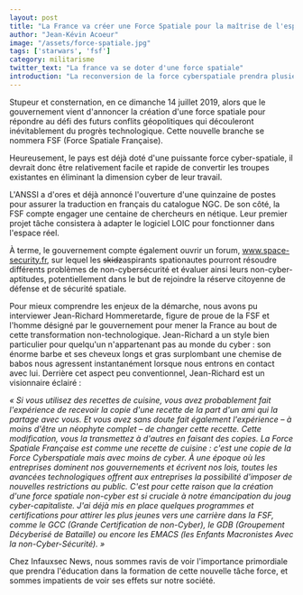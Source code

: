 ```yaml
---
layout: post
title: "La France va créer une Force Spatiale pour la maîtrise de l'espace non-cyber"
author: "Jean-Kévin Acoeur"
image: "/assets/force-spatiale.jpg"
tags: ['starwars', 'fsf']
category: militarisme
twitter_text: "La france va se doter d'une force spatiale"
introduction: "La reconversion de la force cyberspatiale prendra plusieurs années"
---
```


Stupeur et consternation, en ce dimanche 14 juillet 2019, alors que le
gouvernement vient d'annoncer la création d'une force spatiale pour répondre
au défi des futurs conflits géopolitiques qui découleront inévitablement
du progrès technologique. Cette nouvelle branche se nommera FSF
(Force Spatiale Française).

Heureusement, le pays est déjà doté d'une puissante force cyber-spatiale,
il devrait donc être relativement facile et rapide de convertir les troupes
existantes en éliminant la dimension cyber de leur travail.

L'ANSSI a d'ores et déjà annoncé l'ouverture d'une quinzaine de postes pour
assurer la traduction en français du catalogue NGC. De son côté, la FSF
compte engager une centaine de chercheurs en nétique.
Leur premier projet tâche consistera à adapter le logiciel LOIC pour
fonctionner dans l'espace réel.

À terme, le gouvernement compte également ouvrir un forum,
www.space-security.fr, sur lequel les ~~skidz~~aspirants spationautes pourront
résoudre différents problèmes de non-cybersécurité et évaluer ainsi leurs
non-cyber-aptitudes, potentiellement dans le but de rejoindre la réserve
citoyenne de défense et de sécurité spatiale.

Pour mieux comprendre les enjeux de la démarche, nous avons pu interviewer
Jean-Richard Hommeretarde, figure de proue de la FSF et l'homme désigné par le
gouvernement pour mener la France au bout de cette transformation
non-technologique. Jean-Richard a un style bien particulier pour quelqu'un
n'appartenant pas au monde du cyber : son énorme barbe et ses cheveux longs et
gras surplombant une chemise de babos nous agressent instantanément lorsque
nous entrons en contact avec lui. Derrière cet aspect peu conventionnel,
Jean-Richard est un visionnaire éclairé :

*« Si vous utilisez des recettes de cuisine, vous avez probablement fait
l'expérience de recevoir la copie d'une recette de la part d'un ami qui la
partage avec vous. Et vous avez sans doute fait également l'expérience – à
moins d'être un néophyte complet – de changer cette recette. Cette modification,
vous la transmettez à d'autres en faisant des copies. La Force Spatiale
Française est comme une recette de cuisine : c'est une copie de la Force
Cyberspatiale mais avec moins de cyber. À une époque où les entreprises dominent
nos gouvernements et écrivent nos lois, toutes les avancées technologiques
offrent aux entreprises la possibilité d'imposer de nouvelles restrictions au
public. C'est pour cette raison que la création d'une force spatiale non-cyber
est si cruciale à notre émancipation du joug cyber-capitaliste. J'ai déjà mis
en place quelques programmes et certifications pour attirer les plus jeunes
vers une carrière dans la FSF, comme le GCC (Grande Certification de non-Cyber),
le GDB (Groupement Décyberisé de Bataille) ou encore les EMACS (les Enfants
Macronistes Avec la non-Cyber-Sécurité). »*

Chez Infauxsec News, nous sommes ravis de voir l'importance primordiale que
prendra l'éducation dans la formation de cette nouvelle tâche force, et sommes
impatients de voir ses effets sur notre société.
